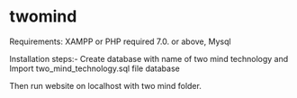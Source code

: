 # twomind
Requirements:
XAMPP or
PHP required 7.0. or above,
Mysql

Installation steps:-
Create database with name of two mind technology
and Import two_mind_technology.sql file database

Then run website on localhost with two mind folder.
